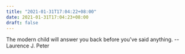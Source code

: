 ```yaml
---
title: "2021-01-31T17:04:22+08:00"
date: 2021-01-31T17:04:23+08:00
draft: false
---
```


The modern child will answer you back before you've said anything.
		-- Laurence J. Peter
